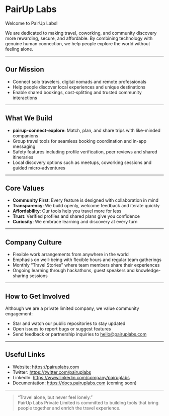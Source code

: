 # PairUp Labs    

Welcome to PairUp Labs!

We are dedicated to making travel, coworking, and community discovery more rewarding, secure, and affordable. By combining technology with genuine human connection, we help people explore the world without feeling alone.

---

## Our Mission
- Connect solo travelers, digital nomads and remote professionals  
- Help people discover local experiences and unique destinations  
- Enable shared bookings, cost-splitting and trusted community interactions  

---

## What We Build
- **pairup-connect-explore**: Match, plan, and share trips with like-minded companions  
- Group travel tools for seamless booking coordination and in-app messaging  
- Safety features including profile verification, peer reviews and shared itineraries  
- Local discovery options such as meetups, coworking sessions and guided micro-adventures  

---

## Core Values
- **Community First**: Every feature is designed with collaboration in mind  
- **Transparency**: We build openly, welcome feedback and iterate quickly  
- **Affordability**: Our tools help you travel more for less  
- **Trust**: Verified profiles and shared plans give you confidence  
- **Curiosity**: We embrace learning and discovery at every turn  

---

## Company Culture
- Flexible work arrangements from anywhere in the world  
- Emphasis on well-being with flexible hours and regular team gatherings  
- Monthly “Travel Stories” where team members share their experiences  
- Ongoing learning through hackathons, guest speakers and knowledge-sharing sessions  

---

## How to Get Involved
Although we are a private limited company, we value community engagement:
- Star and watch our public repositories to stay updated  
- Open issues to report bugs or suggest features  
- Send feedback or partnership inquiries to hello@pairuplabs.com  

---

## Useful Links
- Website: https://pairuplabs.com  
- Twitter: https://twitter.com/pairuplabs  
- LinkedIn: https://www.linkedin.com/company/pairuplabs  
- Documentation: https://docs.pairuplabs.com (coming soon)  

---

> “Travel alone, but never feel lonely.”  
> PairUp Labs Private Limited is committed to building tools that bring people together and enrich the travel experience.  
